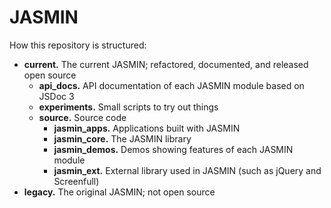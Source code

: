 JASMIN
======

How this repository is structured:
* **current.** The current JASMIN; refactored, documented, and released open source
  * **api_docs.** API documentation of each JASMIN module based on JSDoc 3
  * **experiments.** Small scripts to try out things
  * **source.** Source code
    * **jasmin_apps.** Applications built with JASMIN
    * **jasmin_core.** The JASMIN library
    * **jasmin_demos.** Demos showing features of each JASMIN module
    * **jasmin_ext.** External library used in JASMIN (such as jQuery and Screenfull)
* **legacy.** The original JASMIN; not open source
